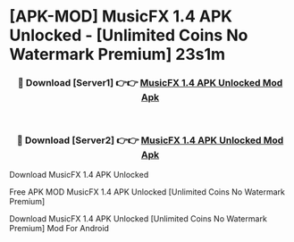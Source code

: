 # [APK-MOD] MusicFX 1.4 APK Unlocked - [Unlimited Coins No Watermark Premium] 23s1m



<div align="center">
<h3>🔴 Download [Server1] 👉👉 <a href="https://momento.my/?title=MusicFX_1.4_APK_Unlocked">MusicFX 1.4 APK Unlocked Mod Apk</a></h3><br>

<h3>🔴 Download [Server2] 👉👉 <a href="https://momento.my/?title=MusicFX_1.4_APK_Unlocked">MusicFX 1.4 APK Unlocked Mod Apk</a></h3>
</div>



Download MusicFX 1.4 APK Unlocked 

Free APK MOD MusicFX 1.4 APK Unlocked [Unlimited Coins No Watermark Premium]

Download MusicFX 1.4 APK Unlocked [Unlimited Coins No Watermark Premium] Mod For Android
